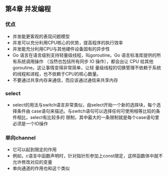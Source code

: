 ## 第4章 并发编程

### 优点
* 并发能更客观的表现问题模型
* 并发可以充分利用CPU核心的优势，提高程序的执行效率
* 并发能充分利用CPU与其他硬件设备固有的异步性
* Go 语言在语言级别支持轻量级线程，叫goroutine。Go 语言标准库提供的所有系统调用操作
  （当然也包括所有同步 IO 操作），都会出让 CPU 给其他goroutine。这让事情变得非常简单，让轻
  量级线程的切换管理不依赖于系统的线程和进程，也不依赖于CPU的核心数量。
* 不要通过共享内存来通信，而应该通过通信来共享内存

### select
* select的用法与switch语言非常类似，由select开始一个新的选择块，每个选择条件由
  case语句来描述。与switch语句可以选择任何可使用相等比较的条件相比，select有比较多的
  限制，其中最大的一条限制就是每个case语句里必须是一个IO操作

### 单向channel
* 它可以起到限定的作用
* 例如，c语言中函数声明时，针对指针形参加上const限定，这样函数体中就不允许修改对应的变量
* 单向通道的作用也和这个类似

